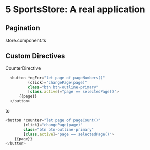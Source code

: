 # 5 SportsStore: A real application

## Pagination

store.component.ts


## Custom Directives

CounterDirective

```ts
  <button *ngFor="let page of pageNumbers()" 
          (click)="changePage(page)"
          class="btn btn-outline-primary" 
          [class.active]="page == selectedPage()">
      {{page}}
  </button>
```

to

```ts
<button *counter="let page of pageCount()" 
        (click)="changePage(page)"
        class="btn btn-outline-primary" 
        [class.active]="page == selectedPage()">
    {{page}}
</button>
```
